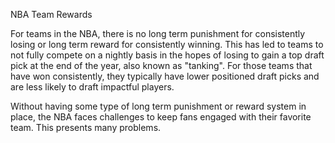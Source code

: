 NBA Team Rewards

For teams in the NBA, there is no long term punishment for consistently losing or long term reward for consistently winning. 
This has led to teams to not fully compete on a nightly basis in the hopes of losing to gain a top draft pick at the end of the year, also known as "tanking". For those teams that have won consistently, they typically have lower positioned draft picks and are less likely to draft impactful players.

Without having some type of long term punishment or reward system in place, the NBA faces challenges to keep fans engaged with their favorite team. This presents many problems.